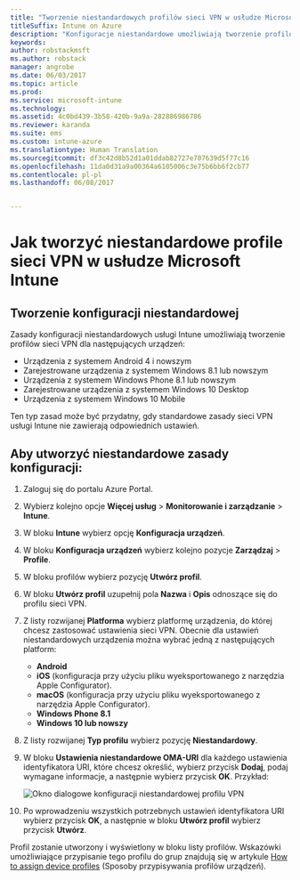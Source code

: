 ```yaml
---
title: "Tworzenie niestandardowych profilów sieci VPN w usłudze Microsoft Intune"
titleSuffix: Intune on Azure
description: "Konfiguracje niestandardowe umożliwiają tworzenie profilów sieci VPN w usłudze Intune."
keywords: 
author: robstackmsft
ms.author: robstack
manager: angrobe
ms.date: 06/03/2017
ms.topic: article
ms.prod: 
ms.service: microsoft-intune
ms.technology: 
ms.assetid: 4c0bd439-3b58-420b-9a9a-282886986786
ms.reviewer: karanda
ms.suite: ems
ms.custom: intune-azure
ms.translationtype: Human Translation
ms.sourcegitcommit: df3c42d8b52d1a01ddab82727e707639d5f77c16
ms.openlocfilehash: 11da0d31a9a00364a6105006c3e75b6bb6f2cb77
ms.contentlocale: pl-pl
ms.lasthandoff: 06/08/2017


---
```


# <a name="how-to-create-custom-vpn-profiles-in-microsoft-intune"></a>Jak tworzyć niestandardowe profile sieci VPN w usłudze Microsoft Intune

## <a name="create-a-custom-configuration"></a>Tworzenie konfiguracji niestandardowej
Zasady konfiguracji niestandardowych usługi Intune umożliwiają tworzenie profilów sieci VPN dla następujących urządzeń:

* Urządzenia z systemem Android 4 i nowszym
* Zarejestrowane urządzenia z systemem Windows 8.1 lub nowszym
* Urządzenia z systemem Windows Phone 8.1 lub nowszym
* Zarejestrowane urządzenia z systemem Windows 10 Desktop 
* Urządzenia z systemem Windows 10 Mobile

Ten typ zasad może być przydatny, gdy standardowe zasady sieci VPN usługi Intune nie zawierają odpowiednich ustawień.

## <a name="to-create-a-custom-configuration-policy"></a>Aby utworzyć niestandardowe zasady konfiguracji:

1. Zaloguj się do portalu Azure Portal.
2. Wybierz kolejno opcje **Więcej usług** > **Monitorowanie i zarządzanie** > **Intune**.
3. W bloku **Intune** wybierz opcję **Konfiguracja urządzeń**.
4. W bloku **Konfiguracja urządzeń** wybierz kolejno pozycje **Zarządzaj** > **Profile**.
5. W bloku profilów wybierz pozycję **Utwórz profil**.
6. W bloku **Utwórz profil** uzupełnij pola **Nazwa** i **Opis** odnoszące się do profilu sieci VPN.
7. Z listy rozwijanej **Platforma** wybierz platformę urządzenia, do której chcesz zastosować ustawienia sieci VPN. Obecnie dla ustawień niestandardowych urządzenia można wybrać jedną z następujących platform:
    - **Android**
    - **iOS** (konfiguracja przy użyciu pliku wyeksportowanego z narzędzia Apple Configurator).
    - **macOS** (konfiguracja przy użyciu pliku wyeksportowanego z narzędzia Apple Configurator).
    - **Windows Phone 8.1**
    - **Windows 10 lub nowszy**
6. Z listy rozwijanej **Typ profilu** wybierz pozycję **Niestandardowy**.
7. W bloku **Ustawienia niestandardowe OMA-URI** dla każdego ustawienia identyfikatora URI, które chcesz określić, wybierz przycisk **Dodaj**, podaj wymagane informacje, a następnie wybierz przycisk **OK**. Przykład:

   ![Okno dialogowe konfiguracji niestandardowej profilu VPN](./media/Intune_Add_VPN_URI.png)

4.  Po wprowadzeniu wszystkich potrzebnych ustawień identyfikatora URI wybierz przycisk **OK**, a następnie w bloku **Utwórz profil** wybierz przycisk **Utwórz**.

Profil zostanie utworzony i wyświetlony w bloku listy profilów.
Wskazówki umożliwiające przypisanie tego profilu do grup znajdują się w artykule [How to assign device profiles](device-profile-assign.md) (Sposoby przypisywania profilów urządzeń).





